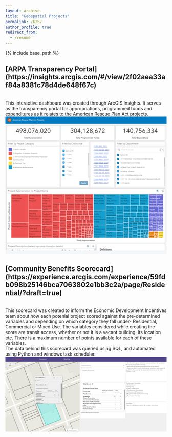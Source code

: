 ```yaml
---
layout: archive
title: "Geospatial Projects"
permalink: /GIS/
author_profile: true
redirect_from:
  - /resume
---
```


{% include base_path %}

<h2>[ARPA Transparency Portal](https://insights.arcgis.com/#/view/2f02aea33af84a8381c78d4de648f67c)</h2><br>
This interactive dashboard was created through ArcGIS Insights. It serves as the transparency portal for appropriations, programmed funds and expenditures as it relates to the American Rescue Plan Act projects. <br>
<img src='/images/arpa.png'> <br> 

<h2>[Community Benefits Scorecard](https://experience.arcgis.com/experience/59fdb098b25146bca7063802e1bb3c2a/page/Residential/?draft=true)</h2><br>
This scorecard was created to inform the Economic Development Incentives team about how each potenial project scored against the pre-determined variables and depending on which category they fall under- Residential, Commercial or Mixed Use. The variables considered while creating the score are transit access, whether or not it is a vacant building, its location etc. There is a maximum number of points available for each of these variables. <br>
The data behind this scorecard was queried using SQL, and automated using Python and windows task scheduler.  <br>
<img src='/images/communityscorecard.png'> <br> 



